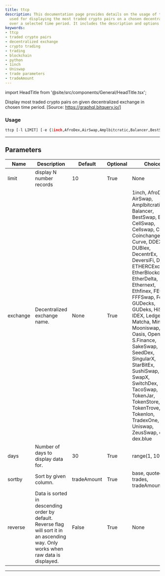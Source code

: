 ```yaml
---
title: ttcp
description: This documentation page provides details on the usage of the ttcp tool
  used for displaying the most traded crypto pairs on a chosen decentralized exchange
  over a selected time period. It includes the description and options for each parameter.
keywords:
- ttcp
- traded crypto pairs
- decentralized exchange
- crypto trading
- trading
- blockchain
- python
- 1inch
- Uniswap
- trade parameters
- tradeAmount
---
```


import HeadTitle from '@site/src/components/General/HeadTitle.tsx';

<HeadTitle title="ttcp - Onchain - Crypto - Reference | OpenBB Terminal Docs" />

Display most traded crypto pairs on given decentralized exchange in chosen time period. [Source: https://graphql.bitquery.io/]

### Usage

```python
ttcp [-l LIMIT] [-e {1inch,AfroDex,AirSwap,Amplbitcratic,Balancer,BestSwap,Bitox,CellSwap,Cellswap,Cofix,Coinchangex,Curve,DDEX,DUBIex,DecentrEx,DeversiFi,Dodo,ETHERCExchange,EtherBlockchain,EtherDelta,Ethernext,Ethfinex,FEGex,FFFSwap,Fordex,GUDecks,GUDeks,HiSwap,IDEX,LedgerDex,Matcha,Miniswap,Mooniswap,Oasis,OpenRelay,S.Finance,SakeSwap,SeedDex,SingularX,StarBitEx,SushiSwap,SwapX,SwitchDex,TacoSwap,TokenJar,TokenStore,TokenTrove,Tokenlon,TradexOne,Uniswap,ZeusSwap,dYdX,dex.blue}] [-d DAYS] [-s {base,quoted,trades,tradeAmount}] [-r]
```

---

## Parameters

| Name | Description | Default | Optional | Choices |
| ---- | ----------- | ------- | -------- | ------- |
| limit | display N number records | 10 | True | None |
| exchange | Decentralized exchange name. | None | True | 1inch, AfroDex, AirSwap, Amplbitcratic, Balancer, BestSwap, Bitox, CellSwap, Cellswap, Cofix, Coinchangex, Curve, DDEX, DUBIex, DecentrEx, DeversiFi, Dodo, ETHERCExchange, EtherBlockchain, EtherDelta, Ethernext, Ethfinex, FEGex, FFFSwap, Fordex, GUDecks, GUDeks, HiSwap, IDEX, LedgerDex, Matcha, Miniswap, Mooniswap, Oasis, OpenRelay, S.Finance, SakeSwap, SeedDex, SingularX, StarBitEx, SushiSwap, SwapX, SwitchDex, TacoSwap, TokenJar, TokenStore, TokenTrove, Tokenlon, TradexOne, Uniswap, ZeusSwap, dYdX, dex.blue |
| days | Number of days to display data for. | 30 | True | range(1, 100) |
| sortby | Sort by given column. | tradeAmount | True | base, quoted, trades, tradeAmount |
| reverse | Data is sorted in descending order by default. Reverse flag will sort it in an ascending way. Only works when raw data is displayed. | False | True | None |

---
